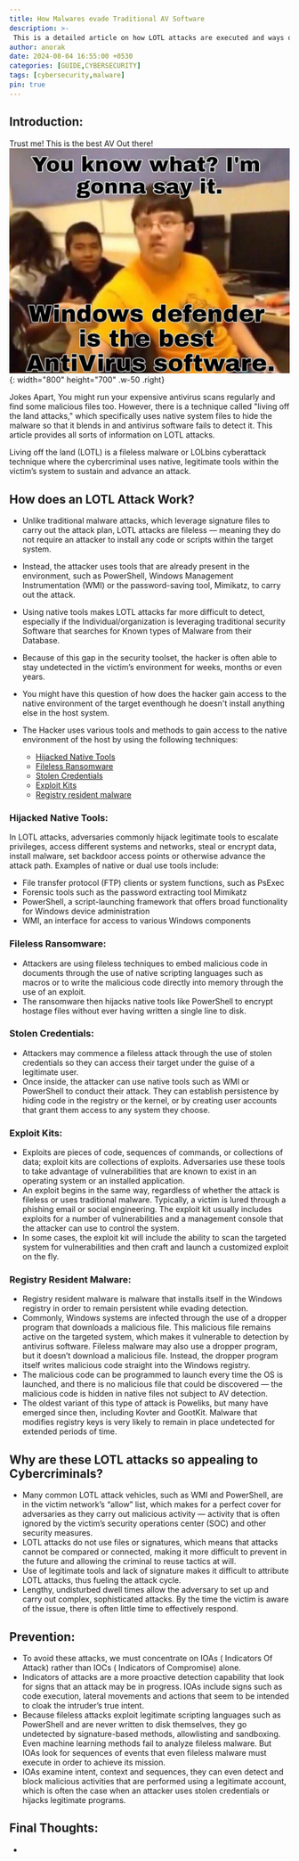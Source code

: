 ```yaml
---
title: How Malwares evade Traditional AV Software
description: >-
 This is a detailed article on how LOTL attacks are executed and ways of evading them.
author: anorak
date: 2024-08-04 16:55:00 +0530
categories: [GUIDE,CYBERSECURITY]
tags: [cybersecurity,malware]
pin: true
---
```


## Introduction:
Trust me! This is the best AV Out there!
![Defender](/assets/img/202408/defender.jpeg){: width="800" height="700" .w-50 .right}

Jokes Apart, You might run your expensive antivirus scans regularly and find some malicious files too. However, there is a technique called "living off the land attacks," which specifically uses native system files to hide the malware so that it blends in and antivirus software fails to detect it.
This article provides all sorts of information on LOTL attacks.

Living off the land (LOTL) is a fileless malware or LOLbins cyberattack technique where the cybercriminal uses native, legitimate tools within the victim’s system to sustain and advance an attack.

## How does an LOTL Attack Work?

- Unlike traditional malware attacks, which leverage signature files to carry out the attack plan, LOTL attacks are fileless — meaning they do not require an attacker to install any code or scripts within the target system.
- Instead, the attacker uses tools that are already present in the environment, such as PowerShell, Windows Management Instrumentation (WMI) or the password-saving tool, Mimikatz, to carry out the attack.

- Using native tools makes LOTL attacks far more difficult to detect, especially if the Individual/organization is leveraging traditional security Software that searches for Known types of Malware from their Database.
- Because of this gap in the security toolset, the hacker is often able to stay undetected in the victim’s environment for weeks, months or even years.

- You might have this question of how does the hacker gain access to the native environment of the target eventhough he doesn't install anything else in the host system.
- The Hacker uses various tools and methods to gain access to the native environment of the host by using the following techniques:
    - [Hijacked Native Tools](#hijacked-native-tools:)
    - [Fileless Ransomware](#fileless-ransomware:)
    -  [Stolen Credentials](#stolen-credentials:)
    -  [Exploit Kits](#exploit-kits:)
    -  [Registry resident malware](#registry-resident-malware:)

### Hijacked Native Tools:
  In LOTL attacks, adversaries commonly hijack legitimate tools to escalate privileges, access different systems and networks, steal or encrypt data, install malware, set backdoor access points or otherwise advance the attack path. Examples of native or dual use tools include:

  - File transfer protocol (FTP) clients or system functions, such as PsExec
  - Forensic tools such as the password extracting tool Mimikatz
  - PowerShell, a script-launching framework that offers broad functionality for Windows device administration
  - WMI, an interface for access to various Windows components

### Fileless Ransomware:

- Attackers are using fileless techniques to embed malicious code in documents through the use of native scripting languages such as macros or to write the malicious code directly into memory through the use of an exploit.
- The ransomware then hijacks native tools like PowerShell to encrypt hostage files without ever having written a single line to disk.

### Stolen Credentials:

- Attackers may commence a fileless attack through the use of stolen credentials so they can access their target under the guise of a legitimate user. 
- Once inside, the attacker can use native tools such as WMI or PowerShell to conduct their attack. They can establish persistence by hiding code in the registry or the kernel, or by creating user accounts that grant them access to any system they choose.

### Exploit Kits:

- Exploits are pieces of code, sequences of commands, or collections of data; exploit kits are collections of exploits. Adversaries use these tools to take advantage of vulnerabilities that are known to exist in an operating system or an installed application.
- An exploit begins in the same way, regardless of whether the attack is fileless or uses traditional malware. Typically, a victim is lured through a phishing email or social engineering. The exploit kit usually includes exploits for a number of vulnerabilities and a management console that the attacker can use to control the system.
- In some cases, the exploit kit will include the ability to scan the targeted system for vulnerabilities and then craft and launch a customized exploit on the fly.

### Registry Resident Malware:

- Registry resident malware is malware that installs itself in the Windows registry in order to remain persistent while evading detection.
- Commonly, Windows systems are infected through the use of a dropper program that downloads a malicious file. This malicious file remains active on the targeted system, which makes it vulnerable to detection by antivirus software. Fileless malware may also use a dropper program, but it doesn’t download a malicious file. Instead, the dropper program itself writes malicious code straight into the Windows registry.
- The malicious code can be programmed to launch every time the OS is launched, and there is no malicious file that could be discovered — the malicious code is hidden in native files not subject to AV detection.
- The oldest variant of this type of attack is Poweliks, but many have emerged since then, including Kovter and GootKit. Malware that modifies registry keys is very likely to remain in place undetected for extended periods of time. 


## Why are these LOTL attacks so appealing to Cybercriminals?


  - Many common LOTL attack vehicles, such as WMI and PowerShell, are in the victim network’s “allow” list, which makes for a perfect cover for adversaries as they carry out malicious activity — activity that is often ignored by the victim’s security operations center (SOC) and other security measures.
  - LOTL attacks do not use files or signatures, which means that attacks cannot be compared or connected, making it more difficult to prevent in the future and allowing the criminal to reuse tactics at will.
  - Use of legitimate tools and lack of signature makes it difficult to attribute LOTL attacks, thus fueling the attack cycle.
  - Lengthy, undisturbed dwell times allow the adversary to set up and carry out complex, sophisticated attacks. By the time the victim is aware of the issue, there is often little time to effectively respond.



## Prevention:
 - To avoid these attacks, we must concentrate on IOAs ( Indicators Of Attack) rather than IOCs ( Indicators of Compromise) alone.
 - Indicators of attacks are a more proactive detection capability that look for signs that an attack may be in progress. IOAs include signs such as code execution, lateral movements and actions that seem to be intended to cloak the intruder’s true intent.
 - Because fileless attacks exploit legitimate scripting languages such as PowerShell and are never written to disk themselves, they go undetected by signature-based methods, allowlisting and sandboxing. Even machine learning methods fail to analyze fileless malware. But IOAs look for sequences of events that even fileless malware must execute in order to achieve its mission.
 - IOAs examine intent, context and sequences, they can even detect and block malicious activities that are performed using a legitimate account, which is often the case when an attacker uses stolen credentials or hijacks legitimate programs. 



## Final Thoughts:
- 




 


























































































































